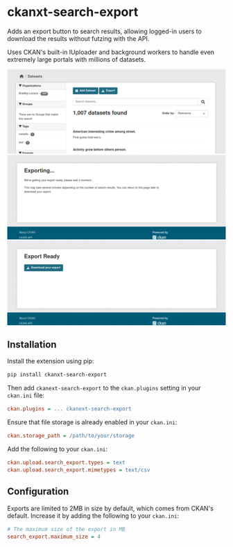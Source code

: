 # ckanxt-search-export

Adds an export button to search results, allowing logged-in users to download 
the results without futzing with the API.

Uses CKAN's built-in IUploader and background workers to handle even extremely
large portals with millions of datasets.

![Search list](misc/search_list.png)
![Search exporting](misc/search_exporting.png)
![Search ready](misc/search_ready.png)


## Installation

Install the extension using pip:

```bash
pip install ckanxt-search-export
```

Then add `ckanext-search-export` to the `ckan.plugins` setting in your `ckan.ini` file:

```ini
ckan.plugins = ... ckanext-search-export
```

Ensure that file storage is already enabled in your `ckan.ini`:

```ini
ckan.storage_path = /path/to/your/storage
```

Add the following to your `ckan.ini`:

```ini
ckan.upload.search_export.types = text
ckan.upload.search_export.mimetypes = text/csv
```

## Configuration

Exports are limited to 2MB in size by default, which comes from CKAN's default.
Increase it by adding the following to your `ckan.ini`:

```ini
# The maximum size of the export in MB
search_export.maximum_size = 4
```
